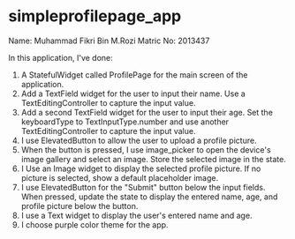 # simpleprofilepage_app

Name: Muhammad Fikri Bin M.Rozi
Matric No: 2013437

In this application, I've done:

1. A StatefulWidget called ProfilePage for the main screen of the application.
2. Add a TextField widget for the user to input their name. Use a TextEditingController to capture the input value.
3. Add a second TextField widget for the user to input their age. Set the keyboardType to TextInputType.number and use another TextEditingController to capture the input value.
4. I use ElevatedButton to allow the user to upload a profile picture.
5. When the button is pressed, I use image_picker to open the device's image gallery and select an image. Store the selected image in the state.
6. I Use an Image widget to display the selected profile picture. If no picture is selected, show a default placeholder image.
7. I use ElevatedButton for the "Submit" button below the input fields. When pressed, update the state to display the entered name, age, and profile picture below the button.
8. I use a Text widget to display the user's entered name and age.
9. I choose purple color theme for the app.
